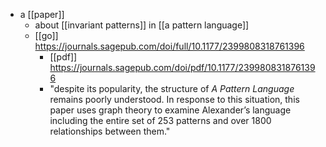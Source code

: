 - a [[paper]]
	- about [[invariant patterns]] in [[a pattern language]] 
	- [[go]] https://journals.sagepub.com/doi/full/10.1177/2399808318761396
		- [[pdf]] https://journals.sagepub.com/doi/pdf/10.1177/2399808318761396
		- "despite its popularity, the structure of _A Pattern Language_ remains poorly understood. In response to this situation, this paper uses graph theory to examine Alexander’s language including the entire set of 253 patterns and over 1800 relationships between them."